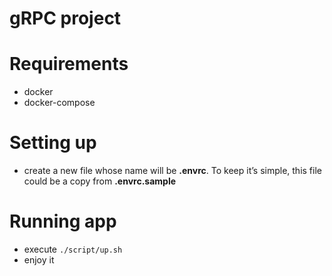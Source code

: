 # gRPC project

# Requirements
* docker
* docker-compose

# Setting up
* create a new file whose name will be **.envrc**. To keep it’s simple, this file could be a copy from **.envrc.sample** 

# Running app
* execute `./script/up.sh`
* enjoy it
